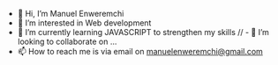 - 👋 Hi, I’m Manuel Enweremchi
- 👀 I’m interested in Web development
- 🌱 I’m currently learning JAVASCRIPT to strengthen my skills
// - 💞️ I’m looking to collaborate on ...
- 📫 How to reach me is via email on manuelenweremchi@gmail.com

<!---
mxnuel-en/mxnuel-en is a ✨ special ✨ repository because its `README.md` (this file) appears on your GitHub profile.
You can click the Preview link to take a look at your changes.
--->

